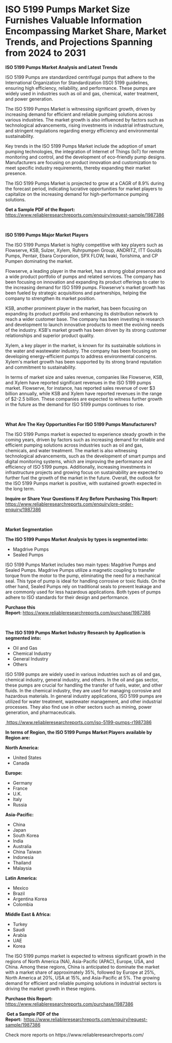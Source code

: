 <p><h1>ISO 5199 Pumps Market Size Furnishes Valuable Information Encompassing Market Share, Market Trends, and Projections Spanning from 2024 to 2031</h1></p><p><strong>ISO 5199 Pumps Market Analysis and Latest Trends</strong></p>
<p><p>ISO 5199 Pumps are standardized centrifugal pumps that adhere to the International Organization for Standardization (ISO) 5199 guidelines, ensuring high efficiency, reliability, and performance. These pumps are widely used in industries such as oil and gas, chemical, water treatment, and power generation.</p><p>The ISO 5199 Pumps Market is witnessing significant growth, driven by increasing demand for efficient and reliable pumping solutions across various industries. The market growth is also influenced by factors such as technological advancements, rising investments in industrial infrastructure, and stringent regulations regarding energy efficiency and environmental sustainability.</p><p>Key trends in the ISO 5199 Pumps Market include the adoption of smart pumping technologies, the integration of Internet of Things (IoT) for remote monitoring and control, and the development of eco-friendly pump designs. Manufacturers are focusing on product innovation and customization to meet specific industry requirements, thereby expanding their market presence.</p><p>The ISO 5199 Pumps Market is projected to grow at a CAGR of 8.9% during the forecast period, indicating lucrative opportunities for market players to capitalize on the increasing demand for high-performance pumping solutions.</p></p>
<p><strong>Get a Sample PDF of the Report:&nbsp;</strong> <a href="https://www.reliableresearchreports.com/enquiry/request-sample/1987386">https://www.reliableresearchreports.com/enquiry/request-sample/1987386</a></p>
<p>&nbsp;</p>
<p><strong>ISO 5199 Pumps Major Market Players</strong></p>
<p><p>The ISO 5199 Pumps Market is highly competitive with key players such as Flowserve, KSB, Sulzer, Xylem, Ruhrpumpen Group, ANDRITZ, ITT Goulds Pumps, Pentair, Ebara Corporation, SPX FLOW, Iwaki, Torishima, and CP Pumpen dominating the market. </p><p>Flowserve, a leading player in the market, has a strong global presence and a wide product portfolio of pumps and related services. The company has been focusing on innovation and expanding its product offerings to cater to the increasing demand for ISO 5199 pumps. Flowserve's market growth has been fueled by strategic acquisitions and partnerships, helping the company to strengthen its market position.</p><p>KSB, another prominent player in the market, has been focusing on expanding its product portfolio and enhancing its distribution network to reach a wider customer base. The company has been investing in research and development to launch innovative products to meet the evolving needs of the industry. KSB's market growth has been driven by its strong customer relationships and superior product quality.</p><p>Xylem, a key player in the market, is known for its sustainable solutions in the water and wastewater industry. The company has been focusing on developing energy-efficient pumps to address environmental concerns. Xylem's market growth has been supported by its strong brand reputation and commitment to sustainability.</p><p>In terms of market size and sales revenue, companies like Flowserve, KSB, and Xylem have reported significant revenues in the ISO 5199 pumps market. Flowserve, for instance, has reported sales revenue of over $3 billion annually, while KSB and Xylem have reported revenues in the range of $2-2.5 billion. These companies are expected to witness further growth in the future as the demand for ISO 5199 pumps continues to rise.</p></p>
<p>&nbsp;</p>
<p><strong>What Are The Key Opportunities For ISO 5199 Pumps Manufacturers?</strong></p>
<p><p>The ISO 5199 Pumps market is expected to experience steady growth in the coming years, driven by factors such as increasing demand for reliable and efficient pumping solutions across industries such as oil and gas, chemicals, and water treatment. The market is also witnessing technological advancements, such as the development of smart pumps and digital monitoring systems, which are improving the performance and efficiency of ISO 5199 pumps. Additionally, increasing investments in infrastructure projects and growing focus on sustainability are expected to further fuel the growth of the market in the future. Overall, the outlook for the ISO 5199 Pumps market is positive, with sustained growth expected in the long term.</p></p>
<p><strong>Inquire or Share Your Questions If Any Before Purchasing This Report:</strong> <a href="https://www.reliableresearchreports.com/enquiry/pre-order-enquiry/1987386">https://www.reliableresearchreports.com/enquiry/pre-order-enquiry/1987386</a></p>
<p>&nbsp;</p>
<p><strong>Market Segmentation</strong></p>
<p><strong>The ISO 5199 Pumps Market Analysis by types is segmented into:</strong></p>
<p><ul><li>Magdrive Pumps</li><li>Sealed Pumps</li></ul></p>
<p><p>ISO 5199 Pumps Market includes two main types: Magdrive Pumps and Sealed Pumps. Magdrive Pumps utilize a magnetic coupling to transfer torque from the motor to the pump, eliminating the need for a mechanical seal. This type of pump is ideal for handling corrosive or toxic fluids. On the other hand, Sealed Pumps rely on traditional seals to prevent leakage and are commonly used for less hazardous applications. Both types of pumps adhere to ISO standards for their design and performance.</p></p>
<p><strong>Purchase this Report:&nbsp;</strong><a href="https://www.reliableresearchreports.com/purchase/1987386">https://www.reliableresearchreports.com/purchase/1987386</a></p>
<p>&nbsp;</p>
<p><strong>The ISO 5199 Pumps Market Industry Research by Application is segmented into:</strong></p>
<p><ul><li>Oil and Gas</li><li>Chemical Industry</li><li>General Industry</li><li>Others</li></ul></p>
<p><p>ISO 5199 pumps are widely used in various industries such as oil and gas, chemical industry, general industry, and others. In the oil and gas sector, these pumps are crucial for handling the transfer of fuels, water, and other fluids. In the chemical industry, they are used for managing corrosive and hazardous materials. In general industry applications, ISO 5199 pumps are utilized for water treatment, wastewater management, and other industrial processes. They also find use in other sectors such as mining, power generation, and pharmaceuticals.</p></p>
<p><a href="https://www.reliableresearchreports.com/iso-5199-pumps-r1987386">&nbsp;https://www.reliableresearchreports.com/iso-5199-pumps-r1987386</a></p>
<p><strong>In terms of Region, the ISO 5199 Pumps Market Players available by Region are:</strong></p>
<p>
    <p> <strong> North America: </strong>
        <ul>
            <li>United States</li>
            <li>Canada</li>
        </ul>
        </p> 
    <p> <strong> Europe: </strong>
        <ul>
            <li>Germany</li>
            <li>France</li>
            <li>U.K.</li>
            <li>Italy</li>
            <li>Russia</li>
        </ul>
        </p> 
    <p> <strong> Asia-Pacific: </strong>
        <ul>
            <li>China</li>
            <li>Japan</li>
            <li>South Korea</li>
            <li>India</li>
            <li>Australia</li>
            <li>China Taiwan</li>
            <li>Indonesia</li>
            <li>Thailand</li>
            <li>Malaysia</li>
        </ul>
        </p> 
    <p> <strong> Latin America: </strong>
        <ul>
            <li>Mexico</li>
            <li>Brazil</li>
            <li>Argentina Korea</li>
            <li>Colombia</li>
        </ul>
        </p> 
    <p> <strong> Middle East & Africa: </strong>
        <ul>
            <li>Turkey</li>
            <li>Saudi</li>
            <li>Arabia</li>
            <li>UAE</li>
            <li>Korea</li>
        </ul>
    </p>
    </p>
<p><p>The ISO 5199 pumps market is expected to witness significant growth in the regions of North America (NA), Asia-Pacific (APAC), Europe, USA, and China. Among these regions, China is anticipated to dominate the market with a market share of approximately 35%, followed by Europe at 25%, North America at 20%, USA at 15%, and Asia-Pacific at 5%. The growing demand for efficient and reliable pumping solutions in industrial sectors is driving the market growth in these regions.</p></p>
<p><strong>Purchase this Report: </strong><a href="https://www.reliableresearchreports.com/purchase/1987386">https://www.reliableresearchreports.com/purchase/1987386</a></p>
<p>&nbsp;<strong>Get a Sample PDF of the Report:&nbsp;&nbsp;</strong><a href="https://www.reliableresearchreports.com/enquiry/request-sample/1987386">https://www.reliableresearchreports.com/enquiry/request-sample/1987386</a></p>
<p><strong></strong></p>
<p>Check more reports on https://www.reliableresearchreports.com/</p>